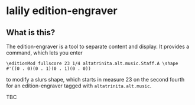 lalily edition-engraver
=======================

What is this?
-------------

The edition-engraver is a tool to separate content and display.
It provides a command, which lets you enter

```
\editionMod fullscore 23 1/4 altatrinita.alt.music.Staff.A \shape #'((0 . 0)(0 . 1)(0 . 1)(0 . 0))
```

to modify a slurs shape, which starts in measure 23 on the second fourth
for an edition-engraver tagged with `altatrinita.alt.music`.

TBC

